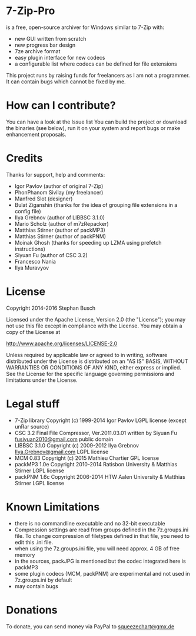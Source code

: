 # 7-Zip-Pro

is a free, open-source archiver for Windows similar to 7-Zip with:

 * new GUI written from scratch
 * new progress bar design
 * 7ze archive format
 * easy plugin interface for new codecs
 * a configurable list where codecs can be defined for file extensions

This project runs by raising funds for freelancers as I am not a programmer.
It can contain bugs which cannot be fixed by me.

# How can I contribute?

  You can have a look at the Issue list
  You can build the project or download the binaries (see below), run it on your system and report bugs or make enhancement proposals.

# Credits

Thanks for support, help and comments:

 * Igor Pavlov (author of original 7-Zip) 
 * PhonPhanom Sivilay (my freelancer) 
 * Manfred Slot (designer)
 * Bulat Ziganshin (thanks for the idea of grouping file extensions in a config file)
 * Ilya Grebnov (author of  LIBBSC 3.1.0)
 * Mario Scholz (author of  m7zRepacker)
 * Matthias Stirner (author of packMP3)
 * Matthias Stirner (author of packPNM)
 * Moinak Ghosh (thanks for speeding up LZMA using prefetch instructions)
 * Siyuan Fu (author of CSC 3.2)
 * Francesco Nania 
 * Ilya Muravyov 

# License

Copyright 2014-2016 Stephan Busch

Licensed under the Apache License, Version 2.0 (the "License"); you may not use this file except in compliance with the License. You may obtain a copy of the License at

http://www.apache.org/licenses/LICENSE-2.0

Unless required by applicable law or agreed to in writing, software distributed under the License is distributed on an "AS IS" BASIS, WITHOUT WARRANTIES OR CONDITIONS OF ANY KIND, either express or implied. See the License for the specific language governing permissions and limitations under the License.

# Legal stuff

 * 7-Zip library
    Copyright (c) 1999-2014 Igor Pavlov
	LGPL license (except unRar source)
 * CSC 3.2 Final File Compressor, Ver.2011.03.01
    written by Siyuan Fu <fusiyuan2010@gmail.com>
	public domain
 * LIBBSC 3.1.0 
    Copyright (c) 2009-2012 Ilya Grebnov <Ilya.Grebnov@gmail.com>
	LGPL license
 * MCM 0.83
    Copyright (c) 2015 Mathieu Chartier
 	GPL license
 * packMP3 1.0e
    Copyright 2010-2014 Ratisbon University & Matthias Stirner
    	LGPL license
 * packPNM 1.6c
    Copyright 2006-2014 HTW Aalen University & Matthias Stirner
    	LGPL license

# Known Limitations

* there is no commandline executable and no 32-bit executable
* Compression settings are read from groups defined in the 7z.groups.ini file. 
  To change compression of filetypes defined in that file, you need to edit this .ini file.
* when using the 7z.groups.ini file, you will need approx. 4 GB of free memory
* in the sources, packJPG is mentioned but the codec integrated here is packMP3
* some plugin codecs (MCM, packPNM) are experimental and not used in 7z.groups.ini by default
* may contain bugs


# Donations

To donate, you can send money via PayPal to squeezechart@gmx.de
